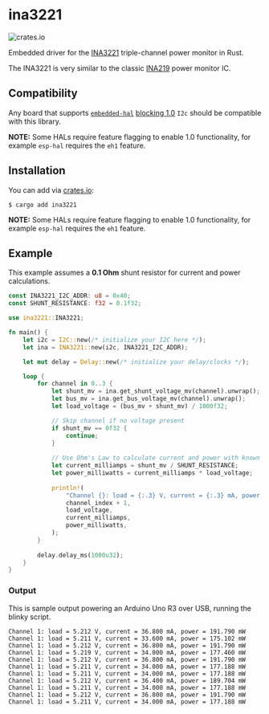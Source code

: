 # ina3221
![crates.io](https://img.shields.io/crates/v/ina3221.svg)

Embedded driver for the [INA3221](https://www.ti.com/lit/ds/symlink/ina3221.pdf) triple-channel power monitor in Rust.

The INA3221 is very similar to the classic [INA219](https://www.ti.com/lit/ds/symlink/ina219.pdf) power monitor IC.

## Compatibility

Any board that supports [`embedded-hal`](https://github.com/rust-embedded/embedded-hal) [blocking 1.0](https://docs.rs/embedded-hal/1.0.0-alpha.9/embedded_hal/index.html) `I2c` should be compatible with this library.

**NOTE:** Some HALs require feature flagging to enable 1.0 functionality, for example `esp-hal` requires the `eh1` feature.

## Installation

You can add via [crates.io](https://crates.io/):

```
$ cargo add ina3221
```

**NOTE:** Some HALs require feature flagging to enable 1.0 functionality, for example `esp-hal` requires the `eh1` feature.

## Example

This example assumes a **0.1 Ohm** shunt resistor for current and power calculations.

```rust
const INA3221_I2C_ADDR: u8 = 0x40;
const SHUNT_RESISTANCE: f32 = 0.1f32;

use ina3221::INA3221;

fn main() {
    let i2c = I2C::new(/* initialize your I2C here */);
    let ina = INA3221::new(i2c, INA3221_I2C_ADDR);

    let mut delay = Delay::new(/* initialize your delay/clocks */);

    loop {
        for channel in 0..3 {
            let shunt_mv = ina.get_shunt_voltage_mv(channel).unwrap();
            let bus_mv = ina.get_bus_voltage_mv(channel).unwrap();
            let load_voltage = (bus_mv + shunt_mv) / 1000f32;

            // Skip channel if no voltage present
            if shunt_mv == 0f32 {
                continue;
            }
            
            // Use Ohm's Law to calculate current and power with known resistance
            let current_milliamps = shunt_mv / SHUNT_RESISTANCE;
            let power_milliwatts = current_milliamps * load_voltage;
            
            println!(
                "Channel {}: load = {:.3} V, current = {:.3} mA, power = {:.3} mW",
                channel_index + 1,
                load_voltage,
                current_milliamps,
                power_milliwatts,
            );
        }
        
        delay.delay_ms(1000u32);
    }
}
```

### Output

This is sample output powering an Arduino Uno R3 over USB, running the blinky script.

```shell
Channel 1: load = 5.212 V, current = 36.800 mA, power = 191.790 mW
Channel 1: load = 5.211 V, current = 33.600 mA, power = 175.102 mW
Channel 1: load = 5.212 V, current = 36.800 mA, power = 191.790 mW
Channel 1: load = 5.219 V, current = 34.000 mA, power = 177.460 mW
Channel 1: load = 5.212 V, current = 36.800 mA, power = 191.790 mW
Channel 1: load = 5.211 V, current = 34.000 mA, power = 177.188 mW
Channel 1: load = 5.211 V, current = 34.000 mA, power = 177.188 mW
Channel 1: load = 5.212 V, current = 36.400 mA, power = 189.704 mW
Channel 1: load = 5.211 V, current = 34.000 mA, power = 177.188 mW
Channel 1: load = 5.212 V, current = 36.800 mA, power = 191.790 mW
Channel 1: load = 5.211 V, current = 34.000 mA, power = 177.188 mW
```
